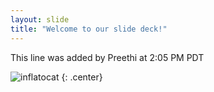 ```yaml
---
layout: slide
title: "Welcome to our slide deck!"
---
```


This line was added by Preethi at 2:05 PM PDT



![inflatocat](https://octodex.github.com/images/inflatocat.png)
{: .center}
